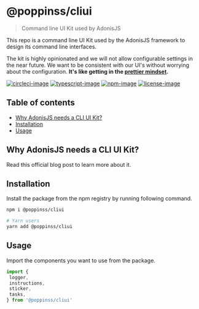 # @poppinss/cliui

> Command line UI Kit used by AdonisJS

This repo is a command line UI Kit used by the AdonisJS framework to design its command line interfaces.

The kit is highly opinionated and we will not allow configurable settings in the near future. We want to be consistent with our UI's without worrying about the configuration. **It's like getting in the [prettier mindset](https://prettier.io/docs/en/option-philosophy.html).**

[![circleci-image]][circleci-url] [![typescript-image]][typescript-url] [![npm-image]][npm-url] [![license-image]][license-url]

<!-- START doctoc generated TOC please keep comment here to allow auto update -->
<!-- DON'T EDIT THIS SECTION, INSTEAD RE-RUN doctoc TO UPDATE -->
## Table of contents

- [Why AdonisJS needs a CLI UI Kit?](#why-adonisjs-needs-a-cli-ui-kit)
- [Installation](#installation)
- [Usage](#usage)

<!-- END doctoc generated TOC please keep comment here to allow auto update -->

## Why AdonisJS needs a CLI UI Kit?

Read this official blog post to learn more about it.

## Installation

Install the package from the npm registry by running following command.

```sh
npm i @poppinss/cliui

# Yarn users
yarn add @poppinss/cliui
```

## Usage

Import the components you want to use from the package.

```ts
import {
 logger,
 instructions,
 sticker,
 tasks,
} from '@poppinss/cliui'
```

[circleci-image]: https://img.shields.io/circleci/project/github/poppinss/cliui/master.svg?style=for-the-badge&logo=circleci
[circleci-url]: https://circleci.com/gh/poppinss/cliui 'circleci'
[typescript-image]: https://img.shields.io/badge/Typescript-294E80.svg?style=for-the-badge&logo=typescript
[typescript-url]: "typescript"
[npm-image]: https://img.shields.io/npm/v/@poppinss/cliui.svg?style=for-the-badge&logo=npm
[npm-url]: https://npmjs.org/package/@poppinss/cliui 'npm'
[license-image]: https://img.shields.io/npm/l/@poppinss/cliui?color=blueviolet&style=for-the-badge
[license-url]: LICENSE.md 'license'
